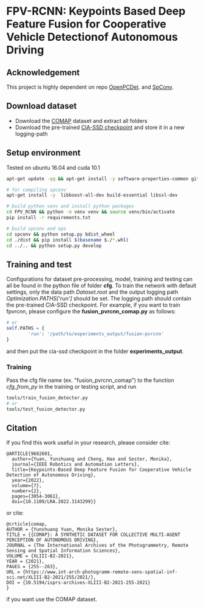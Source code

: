 # FPV-RCNN: Keypoints Based Deep Feature Fusion for Cooperative Vehicle Detectionof  Autonomous  Driving
## Acknowledgement
This project is highly dependent on repo [OpenPCDet](https://github.com/open-mmlab/OpenPCDet). 
and [SpConv](https://github.com/traveller59/spconv). 

## Download dataset
* Download the [COMAP](https://seafile.cloud.uni-hannover.de/d/1c52826e98d34c0399a4/) dataset and extract all folders
* Download the pre-trained [CIA-SSD checkpoint](https://seafile.cloud.uni-hannover.de/f/37986ccfc8ce46c2b4d2/?dl=1) and store it in a new logging-path
## Setup environment
Tested on ubuntu 16.04 and cuda 10.1
```bash
apt-get update -qq && apt-get install -y software-properties-common git nano

# for compiling spconv
apt-get install -y  libboost-all-dev build-essential libssl-dev

# build python venv and install python packages
cd FPV_RCNN && python -m venv venv && source venv/bin/activate
pip install -r requirements.txt

# build spconv and ops
cd spconv && python setup.py bdist_wheel
cd ./dist && pip install $(basename $./*.whl)
cd ../.. && python setup.py develop
```
## Training and test
Configurations for dataset pre-processing, model, training and testing can all be found in the python file
of folder __cfg__. To train the network with default settings, only the data path _Dataset.root_ 
and the output logging path _Optimization.PATHS['run']_  should be set. The logging path should contain 
the pre-trained CIA-SSD checkpoint. For example, if you want to train fpvrcnn, please configure the
__fusion_pvrcnn_comap.py__ as follows:
```python
# or
self.PATHS = {
        'run': '/path/to/experiments_output/fusion-pvrcnn'
}
```
and then put the cia-ssd checkpoint in the folder __experiments_output__.
### Training
Pass the cfg file name (ex. "fusion_pvrcnn_comap") to the function _cfg_from_py_ in the training 
or testing script, and run
```bash
tools/train_fusion_detector.py
# or
tools/test_fusion_detector.py
```
## Citation
If you find this work useful in your research, please consider cite:
```
@ARTICLE{9682601,
  author={Yuan, Yunshuang and Cheng, Hao and Sester, Monika},
  journal={IEEE Robotics and Automation Letters}, 
  title={Keypoints-Based Deep Feature Fusion for Cooperative Vehicle Detection of Autonomous Driving}, 
  year={2022},
  volume={7},
  number={2},
  pages={3054-3061},
  doi={10.1109/LRA.2022.3143299}}
```
or cite:
```
@crticle{comap,
AUTHOR = {Yunshuang Yuan, Monika Sester},
TITLE = {{COMAP}: A SYNTHETIC DATASET FOR COLLECTIVE MULTI-AGENT PERCEPTION OF AUTONOMOUS DRIVING},
JOURNAL = {The International Archives of the Photogrammetry, Remote Sensing and Spatial Information Sciences},
VOLUME = {XLIII-B2-2021},
YEAR = {2021},
PAGES = {255--263},
URL = {https://www.int-arch-photogramm-remote-sens-spatial-inf-sci.net/XLIII-B2-2021/255/2021/},
DOI = {10.5194/isprs-archives-XLIII-B2-2021-255-2021}
}
```
if you want use the COMAP dataset.




